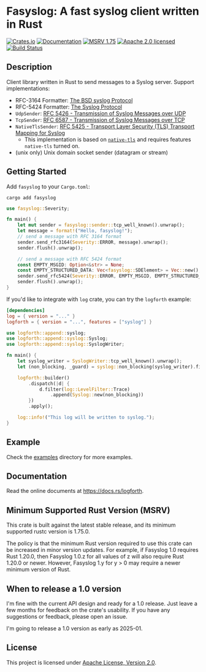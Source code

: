 # Fasyslog: A fast syslog client written in Rust

[![Crates.io][crates-badge]][crates-url]
[![Documentation][docs-badge]][docs-url]
[![MSRV 1.75][msrv-badge]](https://www.whatrustisit.com)
[![Apache 2.0 licensed][license-badge]][license-url]
[![Build Status][actions-badge]][actions-url]

[crates-badge]: https://img.shields.io/crates/v/fasyslog.svg
[crates-url]: https://crates.io/crates/fasyslog
[docs-badge]: https://docs.rs/fasyslog/badge.svg
[msrv-badge]: https://img.shields.io/badge/MSRV-1.75-green?logo=rust
[docs-url]: https://docs.rs/fasyslog
[license-badge]: https://img.shields.io/crates/l/fasyslog
[license-url]: LICENSE
[actions-badge]: https://github.com/fast/fasyslog/workflows/CI/badge.svg
[actions-url]:https://github.com/fast/fasyslog/actions?query=workflow%3ACI

## Description

Client library written in Rust to send messages to a Syslog server. Support implementations:

* RFC-3164 Formatter: [The BSD syslog Protocol](https://datatracker.ietf.org/doc/html/rfc3164)
* RFC-5424 Formatter: [The Syslog Protocol](https://datatracker.ietf.org/doc/html/rfc5424)
* `UdpSender`: [RFC 5426 - Transmission of Syslog Messages over UDP](https://datatracker.ietf.org/doc/html/rfc5426)
* `TcpSender`: [RFC 6587 - Transmission of Syslog Messages over TCP](https://datatracker.ietf.org/doc/html/rfc6587)
* `NativeTlsSender`: [RFC 5425 - Transport Layer Security (TLS) Transport Mapping for Syslog](https://datatracker.ietf.org/doc/html/rfc5425)
  * This implementation is based on [`native-tls`](https://crates.io/crates/native-tls) and requires features `native-tls` turned on.
* (unix only) Unix domain socket sender (datagram or stream)

## Getting Started

Add `fasyslog` to your `Cargo.toml`:

```shell
cargo add fasyslog
```

```rust
use fasyslog::Severity;

fn main() {
    let mut sender = fasyslog::sender::tcp_well_known().unwrap();
    let message = format!("Hello, fasyslog!");
    // send a message with RFC 3164 format
    sender.send_rfc3164(Severity::ERROR, message).unwrap();
    sender.flush().unwrap();

    // send a message with RFC 5424 format
    const EMPTY_MSGID: Option<&str> = None;
    const EMPTY_STRUCTURED_DATA: Vec<fasyslog::SDElement> = Vec::new();
    sender.send_rfc5424(Severity::ERROR, EMPTY_MSGID, EMPTY_STRUCTURED_DATA, message).unwrap();
    sender.flush().unwrap();
}
```

If you'd like to integrate with `log` crate, you can try the `logforth` example:

```toml
[dependencies]
log = { version = "..." }
logforth = { version = "...", features = ["syslog"] }
```

```rust
use logforth::append::syslog;
use logforth::append::syslog::Syslog;
use logforth::append::syslog::SyslogWriter;

fn main() {
    let syslog_writer = SyslogWriter::tcp_well_known().unwrap();
    let (non_blocking, _guard) = syslog::non_blocking(syslog_writer).finish();

    logforth::builder()
        .dispatch(|d| {
            d.filter(log::LevelFilter::Trace)
                .append(Syslog::new(non_blocking))
        })
        .apply();

    log::info!("This log will be written to syslog.");
}
```

## Example

Check the [examples](examples) directory for more examples.

## Documentation

Read the online documents at https://docs.rs/logforth.

## Minimum Supported Rust Version (MSRV)

This crate is built against the latest stable release, and its minimum supported rustc version is 1.75.0.

The policy is that the minimum Rust version required to use this crate can be increased in minor version updates. For example, if Fasyslog 1.0 requires Rust 1.20.0, then Fasyslog 1.0.z for all values of z will also require Rust 1.20.0 or newer. However, Fasyslog 1.y for y > 0 may require a newer minimum version of Rust.

## When to release a 1.0 version

I'm fine with the current API design and ready for a 1.0 release. Just leave a few months for feedback on the crate's usability. If you have any suggestions or feedback, please open an issue.

I'm going to release a 1.0 version as early as 2025-01.

## License

This project is licensed under [Apache License, Version 2.0](LICENSE).
